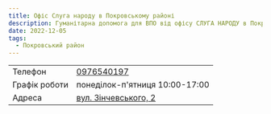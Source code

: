 ```yaml
---
title: Офіс Слуга народу в Покровському районі
description: Гуманітарна допомога для ВПО від офісу СЛУГА НАРОДУ в Покровському районі в місті Кривий Ріг, вул. Зінчевського, 2
date: 2022-12-05
tags:
  - Покровський район
---
```


<div class="centers--block">

|   |   |
|---|---|
| Телефон  | <a href="tel:0976540197">0976540197</a>   |
|Графік роботи   |  понеділок-п'ятниця 10:00-17:00 |
|Адреса | [вул. Зінчевського, 2](https://goo.gl/maps/Mfuiy7CUeek1N3K59)  |

</div>
